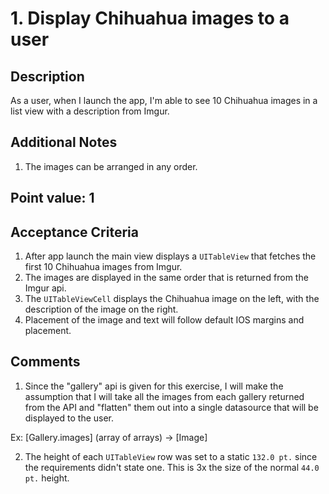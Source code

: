 # 1. Display Chihuahua images to a user

## Description

As a user, when I launch the app, I'm able to see 10 Chihuahua images in a list view with a description from Imgur.

## Additional Notes

1. The images can be arranged in any order.

## Point value: 1

## Acceptance Criteria

1. After app launch the main view displays a `UITableView` that fetches the first 10 Chihuahua images from Imgur.
2. The images are displayed in the same order that is returned from the Imgur api.
3. The `UITableViewCell` displays the Chihuahua image on the left, with the description of the image on the right.
4. Placement of the image and text will follow default IOS margins and placement.

## Comments

1. Since the "gallery" api is given for this exercise, I will make the assumption that I will take all the images from each gallery returned from the API and "flatten" them out into a single datasource that will be displayed to the user.

Ex: [Gallery.images] (array of arrays) -> [Image]

2. The height of each `UITableView` row was set to a static `132.0 pt.` since the requirements didn't state one. This is 3x the size of the normal `44.0 pt.` height.